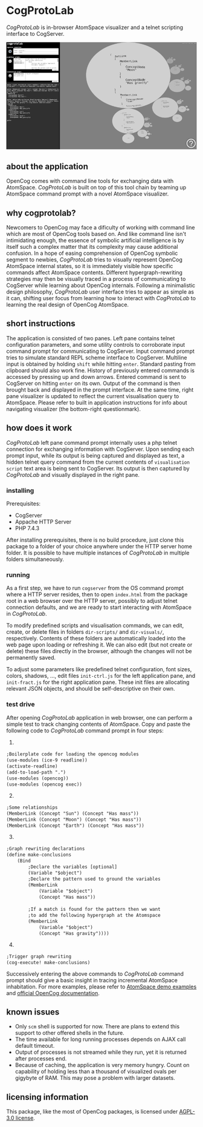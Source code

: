 # CogProtoLab

*CogProtoLab* is in-browser AtomSpace visualizer and a telnet scripting interface to CogServer.

![](media/ssh-800-cogprotolab.png)

## about the application

OpenCog comes with command line tools for exchanging data with AtomSpace. *CogProtoLab* is built on top of this tool chain by teaming up AtomSpace command prompt with a novel AtomSpace visualizer.

## why cogprotolab?

Newcomers to OpenCog may face a dificulty of working with command line which are most of OpenCog tools based on. And like command line isn't intimidating enough, the essence of symbolic artificial intelligence is by itself such a complex matter that its complexity may cause additional confusion. In a hope of easing comprehension of OpenCog symbolic segment to newbies, *CogProtoLab* tries to visually represent OpenCog AtomSpace internal states, so it is immediately visible how specific commands affect AtomSpace contents. Different hypergraph-rewriting strategies may then be visually traced in a process of communicating to CogServer while learning about OpenCog internals. Following a minimalistic design philosophy, *CogProtoLab* user interface tries to appear as simple as it can, shifting user focus from learning how to interact with *CogProtoLab* to learning the real design of OpenCog AtomSpace.

## short instructions

The application is consisted of two panes. Left pane contains telnet configuration parameters, and some utility controls to corroborate input command prompt for communicating to CogServer. Input command prompt tries to simulate standard REPL scheme interface to CogServer. Multiline input is obtained by holding `shift` while hitting `enter`. Standard pasting from clipboard should also work fine. History of previously entered commands is accessed by pressing up and down arrows. Entered command is sent to CogServer on hitting `enter` on its own. Output of the command is then brought back and displayed in the prompt interface. At the same time, right pane visualizer is updated to reflect the current visualisation query to AtomSpace. Please refer to built in application instructions for info about navigating visualizer (the bottom-right questionmark).

## how does it work

*CogProtoLab* left pane command prompt internally uses a php telnet connection for exchanging information with CogServer. Upon sending each prompt input, while its output is being captured and displayed as text, a hidden telnet query command from the current contents of `visualisation script` text area is being sent to CogServer. Its output is then captured by *CogProtoLab* and visually displayed in the right pane.

### installing

Prerequisites:
- CogServer
- Appache HTTP Server
- PHP 7.4.3

After installing prerequisites, there is no build procedure, just clone this package to a folder of your choice anywhere under the HTTP server home folder. It is possible to have multiple instances of *CogProtoLab* in multiple folders simultaneously.

### running

As a first step, we have to run `cogserver` from the OS command prompt where a HTTP server resides, then to open `index.html` from the package root in a web browser over the HTTP server, possibly to adjust telnet connection defaults, and we are ready to start interacting with AtomSpace in *CogProtoLab*.

To modify predefined scripts and visualisation commands, we can edit, create, or delete files in folders `dir-scripts/` and `dir-visuals/`, respectively. Contents of these folders are automatically loaded into the web page upon loading or refreshing it. We can also edit (but not create or delete) these files directly in the browser, although the changes will not be permanently saved.

To adjust some parameters like predefined telnet configuration, font sizes, colors, shadows, ..., edit files `init-ctrl.js` for the left application pane, and `init-fract.js` for the right application pane. These init files are allocating relevant JSON objects, and should be self-descriptive on their own.

### test drive

After opening *CogProtoLab* application in web browser, one can perform a simple test to track changing contents of AtomSpace. Copy and paste the following code to *CogProtoLab* command prompt in four steps:

1.

    ;Boilerplate code for loading the opencog modules
    (use-modules (ice-9 readline))
    (activate-readline)
    (add-to-load-path ".")
    (use-modules (opencog))
    (use-modules (opencog exec))

2.

    ;Some relationships
    (MemberLink (Concept "Sun") (Concept "Has mass"))
    (MemberLink (Concept "Moon") (Concept "Has mass"))
    (MemberLink (Concept "Earth") (Concept "Has mass"))

3.

    ;Graph rewriting declarations
    (define make-conclusions
        (Bind
            ;Declare the variables [optional]
            (Variable "$object")
            ;Declare the pattern used to ground the variables
            (MemberLink
                (Variable "$object")
                (Concept "Has mass"))
            
            ;If a match is found for the pattern then we want
            ;to add the following hypergraph at the Atomspace
            (MemberLink
                (Variable "$object")
                (Concept "Has gravity"))))

4.

    ;Trigger graph rewriting
    (cog-execute! make-conclusions)

Successively  entering the above commands to *CogProtoLab* command prompt should give a basic insight in tracing incremental AtomSpace inhabitation. For more examples, please refer to [AtomSpace demo examples](https://github.com/opencog/atomspace/tree/master/examples/atomspace) and [official OpenCog documentation](https://wiki.opencog.org/w/The_Open_Cognition_Project).

## known issues

- Only `scm` shell is supported for now. There are plans to extend this support to other offered shells in the future.
- The time available for long running processes depends on AJAX call default timeout.
- Output of processes is not streamed while they run, yet it is returned after processes end.
- Because of caching, the application is very memory hungry. Count on capability of holding less than a thousand of visualized ovals per gigybyte of RAM. This may pose a problem with larger datasets.

## licensing information

This package, like the most of OpenCog packages, is licensed under [AGPL-3.0 license](LICENSE).
